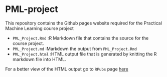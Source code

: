 # PML-project

This repository contains the Github pages website required for the Practical Machine Learning course project

* `PML_Project.Rmd` :R Markdown file that contains the source for the course project.
* `PML_Project.md`  :Markdown the output from `PML_Project.Rmd`
* `PML_Project.html` :HTML output file that is generated by knitting the R markdown file into HTML.

For a better view of the HTML output go to `RPubs` page <a href="http://rpubs.com/a7med15/PML-project">here</a>
